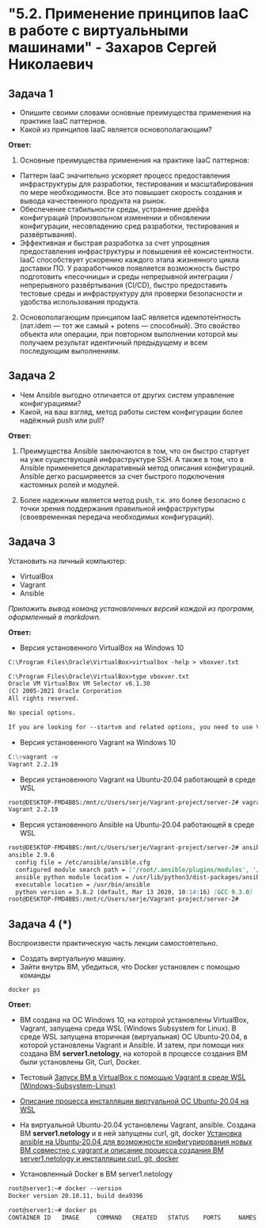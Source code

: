 
# "5.2. Применение принципов IaaC в работе с виртуальными машинами" - Захаров Сергей Николаевич

## Задача 1

- Опишите своими словами основные преимущества применения на практике IaaC паттернов.
- Какой из принципов IaaC является основополагающим?

**Ответ:**

1. Основные преимущества применения на практике IaaC паттернов:
- Паттерн IaaC значительно ускоряет процесс предоставления инфраструктуры для разработки, тестирования и масштабирования по мере необходимости. Все это повышает скорость  создания и вывода качественного продукта на рынок. 
- Обеспечение стабильности среды, устранение дрейфа конфигураций (произвольном изменении и обновлении конфигурации, несовпадению сред разработки, тестирования и развёртывания).
- Эффективная и быстрая разработка за счет упрощения предоставления инфраструктуры и повышения её консистентности. IaaC способствует ускорению каждого этапа жизненного цикла доставки ПО. У разработчиков появляется возможность быстро подготовить «песочницы» и среды непрерывной интеграции /непрерывного развёртывания (CI/CD), быстро предоставить  тестовые среды и инфраструктуру для проверки безопасности и удобства использования продукта.

2. Основополагающим принципом IaaC является идемпоте́нтность (лат.idem — тот же самый + potens — способный).
Это свойство объекта или операции, при повторном выполнении которой мы получаем результат идентичный предыдущему и всем последующим выполнениям.

## Задача 2

- Чем Ansible выгодно отличается от других систем управление конфигурациями?
- Какой, на ваш взгляд, метод работы систем конфигурации более надёжный push или pull?

**Ответ:**
1. Преимущества Ansible заключаются в том, что он быстро стартует на уже существующей инфраструктуре SSH. 
А также в том, что в Ansible применяется декларативный метод описания конфигураций. Ansible дегко расширяеется за счет быстрого подключения кастомных ролей и модулей.

2. Более надежным является метод push, т.к. это более безопасно с точки зрения поддержания правильной инфраструктуры (своевременная передача необходимых конфигураций).

## Задача 3

Установить на личный компьютер:

- VirtualBox
- Vagrant
- Ansible

*Приложить вывод команд установленных версий каждой из программ, оформленный в markdown.*

**Ответ:**

- Версия установенного VirtualBox на Windows 10
```md
C:\Program Files\Oracle\VirtualBox>virtualbox -help > vboxver.txt

C:\Program Files\Oracle\VirtualBox>type vboxver.txt
Oracle VM VirtualBox VM Selector v6.1.30
(C) 2005-2021 Oracle Corporation
All rights reserved.

No special options.

If you are looking for --startvm and related options, you need to use VirtualBoxVM.
```

- Версия установенного Vagrant на Windows 10
```md
C:\>vagrant -v
Vagrant 2.2.19
```

- Версия установенного Vagrant на Ubuntu-20.04 работающей в среде WSL
```md
root@DESKTOP-FMD4BBS:/mnt/c/Users/serje/Vagrant-project/server-2# vagrant --version
Vagrant 2.2.19
```

- Версия установенного Ansible на Ubuntu-20.04 работающей в среде WSL
```md
root@DESKTOP-FMD4BBS:/mnt/c/Users/serje/Vagrant-project/server-2# ansible --version
ansible 2.9.6
  config file = /etc/ansible/ansible.cfg
  configured module search path = ['/root/.ansible/plugins/modules', '/usr/share/ansible/plugins/modules']
  ansible python module location = /usr/lib/python3/dist-packages/ansible
  executable location = /usr/bin/ansible
  python version = 3.8.2 (default, Mar 13 2020, 10:14:16) [GCC 9.3.0]
root@DESKTOP-FMD4BBS:/mnt/c/Users/serje/Vagrant-project/server-2#
```

## Задача 4 (*)

Воспроизвести практическую часть лекции самостоятельно.

- Создать виртуальную машину.
- Зайти внутрь ВМ, убедиться, что Docker установлен с помощью команды
```
docker ps
```
**Ответ:**

- ВМ создана на ОС Windows 10, на которой установлены VirtualBox, Vagrant, запущена среда WSL (Windows Subsystem for Linux). В среде WSL запущена вторичная (виртуальная) ОС Ubuntu-20.04, в которой установлены Vagrant и Ansible. И затем, при помощи них создана ВМ **server1.netology**, на которой в процессе создания ВМ были установлены Git, Curl, Docker.
- Тестовый [Запуск ВМ в VirtualBox с помощью Vagrant в среде WSL (Windows-Subsystem-Linux)](https://github.com/zakharovnpa/02-virt-admin-homeworks/blob/main/05-virt-02-iaac/install-wsl2+vagrant/install-wsl+virtualbox+vagrant.md)
- [Описание процесса инсталляции виртуальной ОС Ubuntu-20.04 на WSL](https://github.com/zakharovnpa/02-virt-admin-homeworks/blob/main/05-virt-02-iaac/install-wsl2%2Bvagrant/Install.md)
- На виртуальной Ubuntu-20.04 установлены Vagrant, ansible. Создана ВМ **server1.netology** и в ней запущены curl, git, docker
  [Установка ansible на Ubuntu-20.04 для возможности конфигурирования новых ВМ совместно с vagrant и описание процесса создания ВМ server1.netology и инсталляции curl, git, docker](https://github.com/zakharovnpa/02-virt-admin-homeworks/blob/main/05-virt-02-iaac/Install-ansible/Install-on-Ubuntu-20-ansible.md#%D1%83%D1%81%D1%82%D0%B0%D0%BD%D0%BE%D0%B2%D0%BA%D0%B0-ansible-%D0%BD%D0%B0-ubuntu-2004-%D0%B4%D0%BB%D1%8F-%D0%B2%D0%BE%D0%B7%D0%BC%D0%BE%D0%B6%D0%BD%D0%BE%D1%81%D1%82%D0%B8-%D0%BA%D0%BE%D0%BD%D1%84%D0%B8%D0%B3%D1%83%D1%80%D0%B8%D1%80%D0%BE%D0%B2%D0%B0%D0%BD%D0%B8%D1%8F-%D0%BD%D0%BE%D0%B2%D1%8B%D1%85-%D0%B2%D0%BC-%D1%81%D0%BE%D0%B2%D0%BC%D0%B5%D1%81%D1%82%D0%BD%D0%BE-%D1%81-vagrant)

- Установленный Docker в ВМ server1.netology
```md
root@server1:~# docker --version
Docker version 20.10.11, build dea9396

root@server1:~# docker ps
CONTAINER ID   IMAGE     COMMAND   CREATED   STATUS    PORTS     NAMES

```
